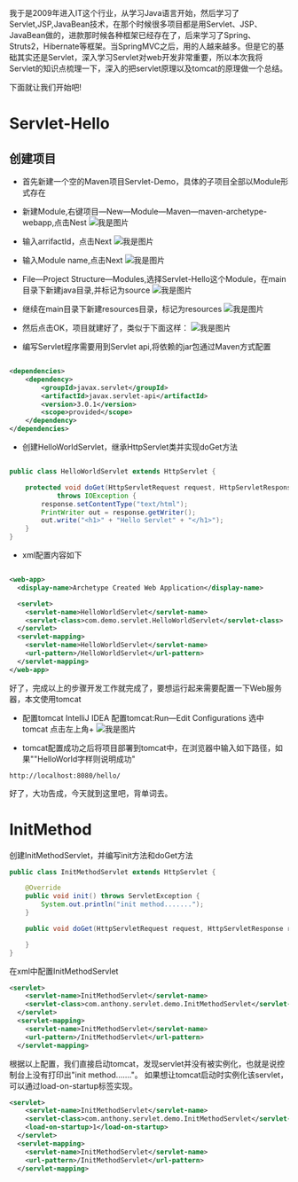 我于是2009年进入IT这个行业，从学习Java语言开始，然后学习了Servlet,JSP,JavaBean技术，在那个时候很多项目都是用Servlet、JSP、JavaBean做的，进款那时候各种框架已经存在了，后来学习了Spring、Struts2，Hibernate等框架。当SpringMVC之后，用的人越来越多。但是它的基础其实还是Servlet，深入学习Servlet对web开发非常重要，所以本次我将Servlet的知识点梳理一下，深入的把servlet原理以及tomcat的原理做一个总结。

下面就让我们开始吧!
# Servlet-Hello

## 创建项目
* 首先新建一个空的Maven项目Servlet-Demo，具体的子项目全部以Module形式存在

* 新建Module,右键项目—New—Module—Maven—maven-archetype-webapp,点击Nest
![我是图片](./Servlet-Hello/src/main/resources/images/create-module01.png)

* 输入arrifactId，点击Next
![我是图片](./Servlet-Hello/src/main/resources/images/create-module02.png)


* 输入Module name,点击Next
![我是图片](./Servlet-Hello/src/main/resources/images/create-module03.png)

* File—Project Structure—Modules,选择Servlet-Hello这个Module，在main目录下新建java目录,并标记为source
![我是图片](./Servlet-Hello/src/main/resources/images/create-module04.png)

* 继续在main目录下新建resources目录，标记为resources
![我是图片](./Servlet-Hello/src/main/resources/images/create-module05.png)

* 然后点击OK，项目就建好了，类似于下面这样：
![我是图片](./Servlet-Hello/src/main/resources/images/project.png)

* 编写Servlet程序需要用到Servlet api,将依赖的jar包通过Maven方式配置

```xml

<dependencies>
    <dependency>
        <groupId>javax.servlet</groupId>
        <artifactId>javax.servlet-api</artifactId>
        <version>3.0.1</version>
        <scope>provided</scope>
    </dependency>
</dependencies>
```

* 创建HelloWorldServlet，继承HttpServlet类并实现doGet方法
```java

public class HelloWorldServlet extends HttpServlet {

    protected void doGet(HttpServletRequest request, HttpServletResponse response)
            throws IOException {
        response.setContentType("text/html");
        PrintWriter out = response.getWriter();
        out.write("<h1>" + "Hello Servlet" + "</h1>");
    }
}
```

* xml配置内容如下
```xml

<web-app>
  <display-name>Archetype Created Web Application</display-name>

  <servlet>
    <servlet-name>HelloWorldServlet</servlet-name>
    <servlet-class>com.demo.servlet.HelloWorldServlet</servlet-class>
  </servlet>
  <servlet-mapping>
    <servlet-name>HelloWorldServlet</servlet-name>
    <url-pattern>/HelloWorldServlet</url-pattern>
  </servlet-mapping>
</web-app>
```
好了，完成以上的步骤开发工作就完成了，要想运行起来需要配置一下Web服务器，本文使用tomcat


* 配置tomcat
IntelliJ IDEA 配置tomcat:Run—Edit Configurations 选中tomcat 点击左上角+
![我是图片](./Servlet-Hello/src/main/resources/images/add-tomcat.png)

* tomcat配置成功之后将项目部署到tomcat中，在浏览器中输入如下路径，如果""HelloWorld字样则说明成功"
```text
http://localhost:8080/hello/
```

好了，大功告成，今天就到这里吧，背单词去。

# InitMethod

创建InitMethodServlet，并编写init方法和doGet方法

```java
public class InitMethodServlet extends HttpServlet {

    @Override
    public void init() throws ServletException {
        System.out.println("init method.......");
    }

    public void doGet(HttpServletRequest request, HttpServletResponse response) throws ServletException, IOException {

    }
}
```

在xml中配置InitMethodServlet
```xml
<servlet>
    <servlet-name>InitMethodServlet</servlet-name>
    <servlet-class>com.anthony.servlet.demo.InitMethodServlet</servlet-class>
  </servlet>
  <servlet-mapping>
    <servlet-name>InitMethodServlet</servlet-name>
    <url-pattern>/InitMethodServlet</url-pattern>
  </servlet-mapping>
```

根据以上配置，我们直接启动tomcat，发现servlet并没有被实例化，也就是说控制台上没有打印出"init method......."。
如果想让tomcat启动时实例化该servlet，可以通过load-on-startup标签实现。

```xml
<servlet>
    <servlet-name>InitMethodServlet</servlet-name>
    <servlet-class>com.anthony.servlet.demo.InitMethodServlet</servlet-class>
    <load-on-startup>1</load-on-startup>
  </servlet>
  <servlet-mapping>
    <servlet-name>InitMethodServlet</servlet-name>
    <url-pattern>/InitMethodServlet</url-pattern>
  </servlet-mapping>
```



